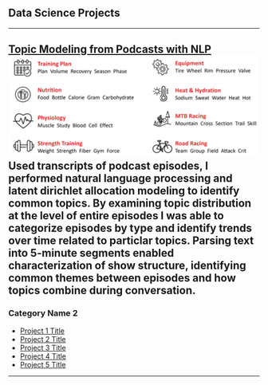 ## Data Science Projects

---

[Topic Modeling from Podcasts with NLP](/NLP_podcast)
<br>
<img src="images/NLP_podcast/Topics.png?raw=true"/>
Used transcripts of podcast episodes, I performed natural language processing and latent dirichlet allocation modeling to identify common topics. By examining topic distribution at the level of entire episodes I was able to categorize episodes by type and identify trends over time related to particlar topics. Parsing text into 5-minute segments enabled characterization of show structure, identifying common themes between episodes and how topics combine during conversation.
---

### Category Name 2

- [Project 1 Title](http://example.com/)
- [Project 2 Title](http://example.com/)
- [Project 3 Title](http://example.com/)
- [Project 4 Title](http://example.com/)
- [Project 5 Title](http://example.com/)

---
